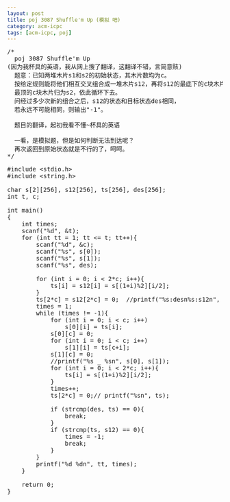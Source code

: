 ```yaml
---
layout: post
title: poj 3087 Shuffle'm Up (模拟 吧)
category: acm-icpc
tags: [acm-icpc, poj]
---
```


<pre>/* 
  poj 3087 Shuffle'm Up
(因为我杯具的英语，我从网上搜了翻译，这翻译不错，言简意赅)
  题意：已知两堆木片s1和s2的初始状态，其木片数均为c。
  按给定规则能将他们相互交叉组合成一堆木片s12，再将s12的最底下的c块木片归为s1，
  最顶的c块木片归为s2，依此循环下去。
  问经过多少次新的组合之后，s12的状态和目标状态des相同，
  若永远不可能相同，则输出"-1"。

  题目的翻译，起初我看不懂~杯具的英语
  
  一看，是模拟题，但是如何判断无法到达呢？
  再次返回到原始状态就是不行的了，呵呵。
*/</pre>
<!--more-->
<pre>
#include &lt;stdio.h&gt;
#include &lt;string.h&gt;

char s[2][256], s12[256], ts[256], des[256];
int t, c;

int main()
{
    int times;
    scanf("%d", &amp;t);
    for (int tt = 1; tt &lt;= t; tt++){
        scanf("%d", &amp;c);
        scanf("%s", s[0]);
        scanf("%s", s[1]);
        scanf("%s", des);
        
        for (int i = 0; i &lt; 2*c; i++){
            ts[i] = s12[i] = s[(1+i)%2][i/2];
        }
        ts[2*c] = s12[2*c] = 0;  //printf("%s:desn%s:s12n", des, s12);
        times = 1;
        while (times != -1){
            for (int i = 0; i &lt; c; i++)
                s[0][i] = ts[i];
            s[0][c] = 0;
            for (int i = 0; i &lt; c; i++)
                s[1][i] = ts[c+i];
            s[1][c] = 0;
            //printf("%s _ %sn", s[0], s[1]);
            for (int i = 0; i &lt; 2*c; i++){
                ts[i] = s[(1+i)%2][i/2];
            }
            times++;
            ts[2*c] = 0;// printf("%sn", ts);
            
            if (strcmp(des, ts) == 0){
                break;
            }
            if (strcmp(ts, s12) == 0){
                times = -1;
                break;
            }
        }
        printf("%d %dn", tt, times);
    }
    
    return 0;
}</pre>
